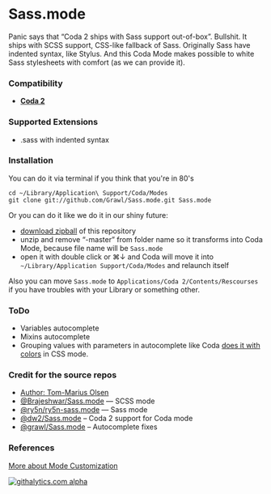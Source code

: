 # Sass.mode

Panic says that “Coda 2 ships with Sass support out-of-box”. Bullshit. It ships with SCSS support, CSS-like fallback of Sass. Originally Sass have indented syntax, like Stylus. And this Coda Mode makes possible to white Sass stylesheets with comfort (as we can provide it).

### Compatibility

+ **[Coda 2](http://www.panic.com/coda/)**

### Supported Extensions

+ .sass with indented syntax

### Installation

You can do it via terminal if you think that you're in 80's

	cd ~/Library/Application\ Support/Coda/Modes
	git clone git://github.com/Grawl/Sass.mode.git Sass.mode

Or you can do it like we do it in our shiny future:

+ [download zipball](master.zip) of this repository
+ unzip and remove “-master” from folder name so it transforms into Coda Mode, because file name will be `Sass.mode`
+ open it with double click or ⌘↓ and Coda will move it into `~/Library/Application Support/Coda/Modes` and relaunch itself

Also you can move `Sass.mode` to `Applications/Coda 2/Contents/Rescourses` if you have troubles with your Library or something other.

### ToDo

+ Variables autocomplete
+ Mixins autocomplete
+ Grouping values with parameters in autocomplete like Coda [does it with colors](http://d.pr/i/Ctdu) in CSS mode.

### Credit for the source repos

+ [Author: Tom-Marius Olsen](http://upstruct.svn.beanstalkapp.com/sass/)
+ [@Brajeshwar/Sass.mode](http://github.com/Brajeshwar/Sass.mode) — SCSS mode
+ [@ry5n/ry5n-sass.mode](https://github.com/ry5n/ry5n-sass.mode) — Sass mode
+ [@dw2/Sass.mode](https://github.com/dw2/Sass.mode) – Coda 2 support for Coda mode
+ [@grawl/Sass.mode](https://github.com/Grawl/Sass.mode) – Autocomplete fixes

### References

[More about Mode Customization](http://www.codingmonkeys.de/subethaedit/mode.html)

[![githalytics.com alpha](https://cruel-carlota.pagodabox.com/8ff1ec9ca73e6329bbcf859342da01d9 "githalytics.com")](http://githalytics.com/Grawl/Sass.mode)
